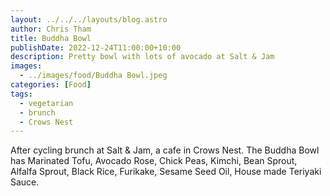 ```yaml
---
layout: ../../../layouts/blog.astro
author: Chris Tham
title: Buddha Bowl
publishDate: 2022-12-24T11:00:00+10:00
description: Pretty bowl with lots of avocado at Salt & Jam
images:
  - ../images/food/Buddha Bowl.jpeg
categories: [Food]
tags:
  - vegetarian
  - brunch
  - Crows Nest
---
```


After cycling brunch at Salt & Jam, a cafe in Crows Nest. The Buddha Bowl has
Marinated Tofu, Avocado Rose, Chick Peas, Kimchi, Bean Sprout, Alfalfa Sprout,
Black Rice, Furikake, Sesame Seed Oil, House made Teriyaki Sauce.
